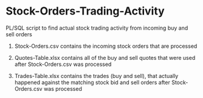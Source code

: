Stock-Orders-Trading-Activity
=============================

PL/SQL script to find actual stock trading activity from incoming buy and sell orders 

1) Stock-Orders.csv 
    contains the incoming stock orders that are processed

2) Quotes-Table.xlsx 
    contains all of the buy and sell quotes that were used after Stock-Orders.csv was processed

3) Trades-Table.xlsx 
    contains the trades (buy and sell), that actually happened against the matching stock bid and sell orders
    after Stock-Orders.csv was processed

